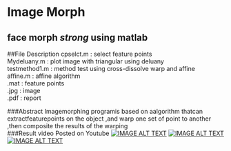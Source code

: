 Image Morph
==================================================================
face morph           _strong_ using matlab
-------------------------------------------------------------------

##File Description
cpselct.m : select feature points<br>
Mydeluany.m : plot image with triangular using deluany<br>
testmethod1.m : method test using cross-dissolve warp and affine<br>
affine.m : affine algorithm <br>
.mat : feature points<br>
.jpg : image <br>
.pdf : report<br>

###Abstract 
Imagemorphing programis based on aalgorithm thatcan extractfeaturepoints on the object ,and warp one set of point to another ,then composite the results of the warping
<br>
###Result video Posted on Youtube
[![IMAGE ALT TEXT](https://youtu.be/I2ep1wXFE28)](https://youtu.be/I2ep1wXFE28)
[![IMAGE ALT TEXT](https://youtu.be/Ole9irDem5k)](https://youtu.be/Ole9irDem5k)
[![IMAGE ALT TEXT](https://youtu.be/n38ZromRupw)](https://youtu.be/n38ZromRupw)
